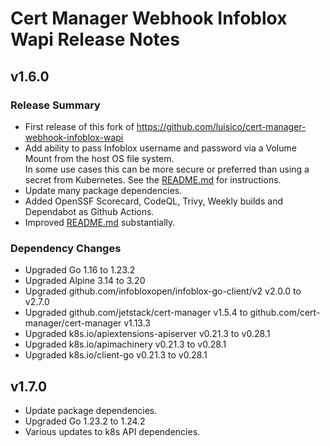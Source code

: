# Cert Manager Webhook Infoblox Wapi Release Notes

## v1.6.0

### Release Summary

-  First release of this fork of https://github.com/luisico/cert-manager-webhook-infoblox-wapi
-  Add ability to pass Infoblox username and password via a Volume Mount from the host OS file system.  
   In some use cases this can be more secure or preferred than using a secret from Kubernetes.
   See the [README.md](README.md#hostpath-volume-mount) for instructions.
-  Update many package dependencies.
-  Added OpenSSF Scorecard, CodeQL, Trivy, Weekly builds and Dependabot as Github Actions.
-  Improved [README.md](README.md) substantially.

### Dependency Changes

- Upgraded Go 1.16 to 1.23.2
- Upgraded Alpine 3.14 to 3.20
- Upgraded github.com/infobloxopen/infoblox-go-client/v2 v2.0.0 to v2.7.0
- Upgraded github.com/jetstack/cert-manager v1.5.4 to github.com/cert-manager/cert-manager v1.13.3
- Upgraded k8s.io/apiextensions-apiserver v0.21.3 to v0.28.1
- Upgraded k8s.io/apimachinery v0.21.3 to v0.28.1
- Upgraded k8s.io/client-go v0.21.3 to v0.28.1

## v1.7.0

- Update package dependencies.
- Upgraded Go 1.23.2 to 1.24.2
- Various updates to k8s API dependencies.
